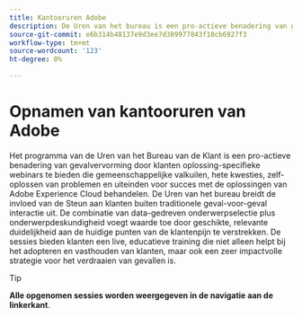 ```yaml
---
title: Kantooruren Adobe
description: De Uren van het bureau is een pro-actieve benadering van gevalvervorming door klanten oplossing-specifieke webinars aan te bieden.
source-git-commit: e6b314b48137e9d3ee7d389977843f10cb6927f3
workflow-type: tm+mt
source-wordcount: '123'
ht-degree: 0%

---
```


# Opnamen van kantooruren van Adobe

Het programma van de Uren van het Bureau van de Klant is een pro-actieve benadering van gevalvervorming door klanten oplossing-specifieke webinars te bieden die gemeenschappelijke valkuilen, hete kwesties, zelf-oplossen van problemen en uiteinden voor succes met de oplossingen van Adobe Experience Cloud behandelen. De Uren van het bureau breidt de invloed van de Steun aan klanten buiten traditionele geval-voor-geval interactie uit. De combinatie van data-gedreven onderwerpselectie plus onderwerpdeskundigheid voegt waarde toe door geschikte, relevante duidelijkheid aan de huidige punten van de klantenpijn te verstrekken. De sessies bieden klanten een live, educatieve training die niet alleen helpt bij het adopteren en vasthouden van klanten, maar ook een zeer impactvolle strategie voor het verdraaien van gevallen is.

>[!TIP]
>
>**Alle opgenomen sessies worden weergegeven in de navigatie aan de linkerkant**.

<!--

## Featured

<table>
  <tr>
   <td>
      <a href="2022/cross-channel.md">
      <img alt="Level up Your Cross-channel Marketing with Adobe [!DNL Campaign Classic]" src="assets/cross-channel.png"/>
      </a>
      <div>
         <a href="./2022/cross-channel.md"><strong>Level up Your Cross-channel Marketing with Adobe [!DNL Campaign Classic]</strong></a>
         <br/>
      </div>
   </td>
   <td>
      <a href="2022/integrations.md">
      <img alt="Adobe [!DNL Campaign] integrations with a marketing ecosystem" src="assets/integrations.png"/>
      </a>
      <div>
         <a href="./2022/integrations.md"><strong>Adobe [!DNL Campaign] integrations with a marketing ecosystem</strong></a>
         <br/>
      </div>
   </td>
   <td>
      <a href="2022/tips.md">
      <img alt="Time saving tips from a pro" src="./assets/tips.png"/>
      </a>
      <div>
         <a href="2022/tips.md"><strong>Time saving tips from a pro</strong></a>
         <br/>
      </div>
   </td>
</table>

-->
